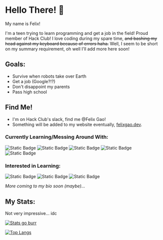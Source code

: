 # Hello There! :wave:

My name is Felix!

I'm a teen trying to learn programming and get a job in the field! Proud member of Hack Club! I love coding during my spare time, ~~and bashing my head against my keyboard because of errors haha.~~ Well, I seem to be short on my summary requirement, oh well I'll add more here soon!

## Goals:
- Survive when robots take over Earth
- Get a job (Google?!?)
- Don't disappoint my parents
- Pass high school

## Find Me!
- I'm on Hack Club's slack, find me @Felix Gao!
- Something will be added to my website eventually, [felixgao.dev](https://felixgao.dev).

### Currently Learning/Messing Around With:
![Static Badge](https://img.shields.io/badge/PYTHON-D?style=for-the-badge&logo=Python&color=367ab1&logoColor=white)
![Static Badge](https://img.shields.io/badge/HTML-D?style=for-the-badge&logo=html5&color=f06529&logoColor=white)
![Static Badge](https://img.shields.io/badge/CSS-D?style=for-the-badge&logo=css3&color=2b61ec)
![Static Badge](https://img.shields.io/badge/Javascript-D?style=for-the-badge&logo=javascript&color=#f0d81e&logoColor=white) 
![Static Badge](https://img.shields.io/badge/C++-D?style=for-the-badge&logo=cplusplus&color=6295cc&logoColor=white) 
### Interested in Learning:
![Static Badge](https://img.shields.io/badge/Java-D?style=for-the-badge&logo=java&color=1f7fb6&logoColor=white)
![Static Badge](https://img.shields.io/badge/Other_Web_Technologies-red?style=for-the-badge&color=red&logoColor=white)
![Static Badge](https://img.shields.io/badge/Computer_Security-green?style=for-the-badge&color=green&logoColor=white)

*More coming to my bio soon (maybe)...*

## My Stats:

Not very impressive... idc

[![Stats go burr](https://github-readme-stats.vercel.app/api?username=felixgao-0&theme=dark)](https://github.com/felixgao-0/github-readme-stats)

[![Top Langs](https://github-readme-stats.vercel.app/api/top-langs/?username=felixgao-0&theme=dark)](https://github.com/felixgao-0/github-readme-stats)
